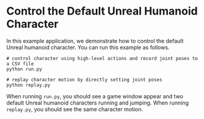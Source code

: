 # Control the Default Unreal Humanoid Character

In this example application, we demonstrate how to control the default Unreal humanoid character. You can run this example as follows.

```console
# control character using high-level actions and record joint poses to a CSV file
python run.py

# replay character motion by directly setting joint poses
python replay.py
```

When running `run.py`, you should see a game window appear and two default Unreal humanoid characters running and jumping. When running `replay.py`, you should see the same character motion.
